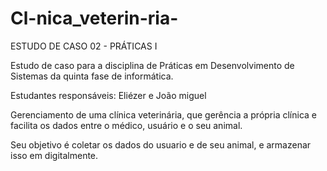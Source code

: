 # Cl-nica_veterin-ria-

ESTUDO DE CASO 02 - PRÁTICAS I

Estudo de caso para a disciplina de Práticas em Desenvolvimento de Sistemas da quinta fase de informática.

Estudantes responsáveis: Eliézer e João miguel

Gerenciamento de uma clínica veterinária, que gerência a própria clínica e facilita os dados entre o médico, usuário e o seu animal. 

Seu objetivo é coletar os dados do usuario e de seu animal, e armazenar isso em digitalmente. 
